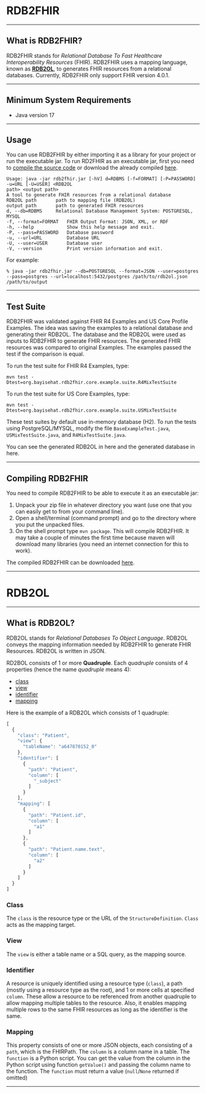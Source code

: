 # RDB2FHIR

---

## What is RDB2FHIR?

RDB2FHIR stands for *Relational Database To Fast Healthcare Interoperability Resources* (FHIR). 
RDB2FHIR uses a mapping language, known as [**RDB2OL**](#rdb2ol), to generates FHIR resources from a relational databases.
Currently, RDB2FHIR only support FHIR version 4.0.1.

---

## Minimum System Requirements
- Java version 17

___

## Usage

You can use RDB2FHIR by either importing it as a library for your project or run the executable jar.
To run RD2FHIR as an executable jar, first you need to [compile the source code](#compiling-rdb2fhir) or download the already compiled [here](https://github.com/wawanmadda/rdb2fhir-core/releases).

```
Usage: java -jar rdb2fhir.jar [-hV] d=RDBMS [-f=FORMAT] [-P=PASSWORD] -u=URL [-U=USER] <RDB2OL
path> <output path>
A tool to generate FHIR resources from a relational database
RDB2OL path       path to mapping file (RDB2OL)
output path       path to generated FHIR resources
d, --db=RDBMS     Relational Database Management System: POSTGRESQL, MYSQL
-f, --format=FORMAT   FHIR Output Format: JSON, XML, or RDF
-h, --help            Show this help message and exit.
-P, --pass=PASSWORD   Database password
-u, --url=URL         Database URL
-U, --user=USER       Database user
-V, --version         Print version information and exit.
```

For example:
```shell
% java -jar rdb2fhir.jar --db=POSTGRESQL --format=JSON --user=postgres --pass=postgres --url=localhost:5432/postgres /path/to/rdb2ol.json /path/to/output
```

___

## Test Suite

RDB2FHIR was validated against FHIR R4 Examples and US Core Profile Examples. 
The idea was saving the examples to a relational database and generating their RDB2OL. 
The database and the RDB2OL were used as inputs to RDB2FHIR to generate FHIR resources. 
The generated FHIR resources was compared to original Examples. 
The examples passed the test if the comparison is equal.  

To run the test suite for FHIR R4 Examples, type:
```shell
mvn test -Dtest=org.bayisehat.rdb2fhir.core.example.suite.R4MixTestSuite
```
To run the test suite for US Core Examples, type:
```shell
mvn test -Dtest=org.bayisehat.rdb2fhir.core.example.suite.USMixTestSuite
```
These test suites by default use in-memory database (H2). To run the tests using PostgreSQL/MYSQL,
modify the file `BaseExampleTest.java`, `USMixTestSuite.java`, and `R4MixTestSuite.java`. 

You can see the generated RDB2OL in here and the generated database in here.

___

## Compiling RDB2FHIR

You need to compile RDB2FHIR to be able to execute it as an executable jar:

1. Unpack your zip file in whatever directory you want (use one that you can easily get to from your command line).
2. Open a shell/terminal (command prompt) and go to the directory where you put the unpacked files.
3. On the shell prompt type `mvn package`. This will compile RDB2FHIR. 
It may take a couple of minutes the first time because maven will download many libraries 
(you need an internet connection for this to work).

The compiled RDB2FHIR can be downloaded [here](https://github.com/wawanmadda/rdb2fhir-core/releases).

---

# RDB2OL

---

## What is RDB2OL?

RDB2OL stands for *Relational Databases To Object Language*. 
RDB2OL conveys the mapping information needed by RDB2FHIR to generate FHIR Resources.
RDB2OL is written in JSON.  

RD2BOL consists of 1 or more **Quadruple**. Each *quadruple* consists of 4 properties (hence the name *quadruple* means 4):

- [class](#class)
- [view](#view)
- [identifier](#identifier)
- [mapping](#mapping)

Here is the example of a RDB2OL which consists of 1 quadruple:
```js
[
  {
    "class": "Patient",
    "view": {
      "tableName": "a647870152_0"
    },
    "identifier": [
      {
        "path": "Patient",
        "column": [
          "_subject"
        ]
      }
    ],
    "mapping": [
      {
        "path": "Patient.id",
        "column": [
          "a1"
        ]
      },
      {
        "path": "Patient.name.text",
        "column": [
          "a2"
        ]
      }
    ]
  }
]
```

### Class

The `class` is the resource type or the URL of the `StructureDefinition`. 
`Class` acts as the mapping target.  

### View

The `view` is either a table name or a SQL query, as the mapping source. 

### Identifier

A resource is uniquely identified using a resource type (`class`), a path (mostly using a resource type as the root), 
and 1 or more cells at specified `column`. 
These allow a resource to be referenced from another quadruple to allow mapping multiple tables to the resource.
Also, it enables mapping multiple rows to the same FHIR resources as long as the identifier is the same.

### Mapping

This property consists of one or more JSON objects, each consisting of a `path`, which is the FHIRPath. 
The `column` is a column name in a table. The `function` is a Python script. 
You can get the value from the column in the Python script using function `getValue()` and passing the column name to the function.
The `function` must return a value (`null`/`None` returned if omitted)

---
